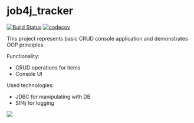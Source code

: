# job4j_tracker
[![Build Status](https://travis-ci.com/scriptkid777/job4j_tracker.svg?branch=master)](https://travis-ci.com/scriptkid777/job4j_tracker)
[![codecov](https://codecov.io/gh/scriptkid777/job4j_tracker/branch/master/graph/badge.svg?token=IWY883GOF0)](https://codecov.io/gh/scriptkid777/job4j_tracker)

This project represents basic CRUD console application and demonstrates OOP principles.

Functionality:
<ul>
<li>CRUD operations for items</li>
<li>Console UI</li>
</ul>
Used technologies:
<ul>
<li>JDBC for manipulating with DB</li>
<li>Slf4j for logging</li>
</ul>

<img src="https://github.com/scriptkid777/job4j_tracker/img.png">

